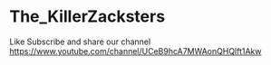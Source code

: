 # The_KillerZacksters
Like Subscribe and share our channel  https://www.youtube.com/channel/UCeB9hcA7MWAonQHQlft1Akw

